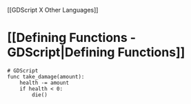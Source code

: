 [[GDScript X Other Languages]]

# [[Defining Functions - GDScript|Defining Functions]]
```
# GDScript 
func take_damage(amount):
	health -= amount
	if health < 0:
		die()
```